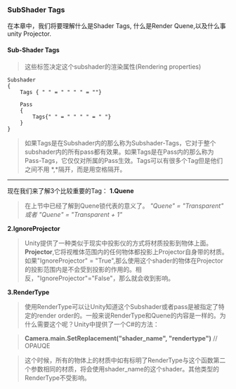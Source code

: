 ### SubShader Tags
在本章中，我们将要理解什么是Shader Tags, 什么是Render Quene,以及什么事unity Projector.

#### Sub-Shader Tags
>这些标签决定这个subshader的渲染属性(Rendering properties)

```
Subshader
{
    Tags { " " = " " " " = ""}

    Pass
    {
        Tags{" " = " " " " = " "}
    }
}
```
>如果Tags是在Subshader内的那么称为Subshader-Tags，它对于整个subshader内的所有pass都有效果。如果Tags是在Pass内的那么称为Pass-Tags，它仅仅对所属的Pass生效。Tags可以有很多个Tag但是他们之间不用 *,*隔开，而是用空格隔开。

---
现在我们来了解3个比较重要的Tag：
**1.Quene**
>在上节中已经了解到Quene锁代表的意义了。 
*"Quene" = "Transparent" 或者 "Quene" = "Transparent + 1"*

**2.IgnoreProjector**
>Unity提供了一种类似于现实中投影仪的方式将材质投影到物体上面。**Projector**,它将视椎体范围内的任何物体都投影上Projector自身带的材质。如果"IgnoreProjector" = "True",那么使用这个shader的物体在Projector的投影范围内是不会受到投影的作用的。相反，"IgnoreProjector"="False"，那么就会收到影响。

**3.RenderType**
>使用RenderType可以让Unity知道这个Subshader或者pass是被指定了特定的render order的。一般来说RenderType和Quene的内容是一样的。为什么需要这个呢？Unity中提供了一个C#的方法：

>**Camera.main.SetReplacement("shader_name", "rendertype")** // OPAUQE

>这个时候，所有的物体上的材质中如有标明了RenderType与这个函数第二个参数相同的材质，将会使用shader_name的这个shader。其他类型的RenderType不受影响。